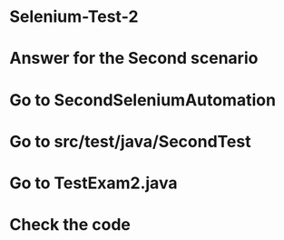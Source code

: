 # Selenium-Test-2
# Answer for the Second scenario
# Go to SecondSeleniumAutomation
# Go to src/test/java/SecondTest
# Go to TestExam2.java
# Check the code
